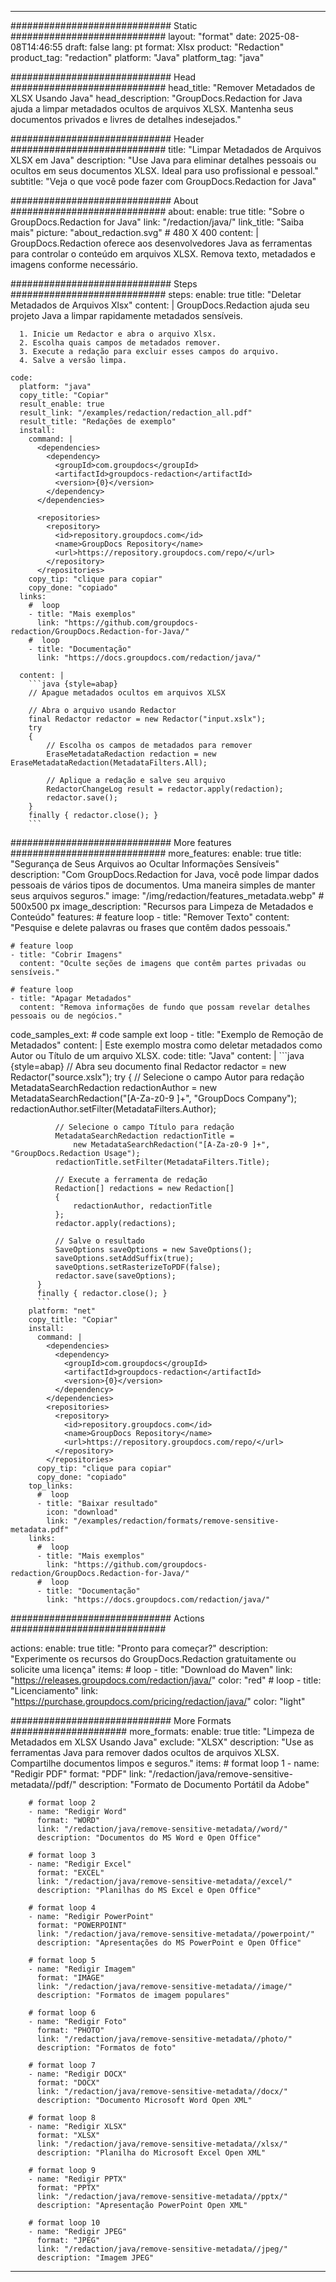 
---
############################# Static ############################
layout: "format"
date:  2025-08-08T14:46:55
draft: false
lang: pt
format: Xlsx
product: "Redaction"
product_tag: "redaction"
platform: "Java"
platform_tag: "java"

############################# Head ############################
head_title: "Remover Metadados de XLSX Usando Java"
head_description: "GroupDocs.Redaction for Java ajuda a limpar metadados ocultos de arquivos XLSX. Mantenha seus documentos privados e livres de detalhes indesejados."

############################# Header ############################
title: "Limpar Metadados de Arquivos XLSX em Java" 
description: "Use Java para eliminar detalhes pessoais ou ocultos em seus documentos XLSX. Ideal para uso profissional e pessoal."
subtitle: "Veja o que você pode fazer com GroupDocs.Redaction for Java" 

############################# About ############################
about:
    enable: true
    title: "Sobre o GroupDocs.Redaction for Java"
    link: "/redaction/java/"
    link_title: "Saiba mais"
    picture: "about_redaction.svg" # 480 X 400
    content: |
       GroupDocs.Redaction oferece aos desenvolvedores Java as ferramentas para controlar o conteúdo em arquivos XLSX. Remova texto, metadados e imagens conforme necessário.

############################# Steps ############################
steps:
    enable: true
    title: "Deletar Metadados de Arquivos Xlsx"
    content: |
      GroupDocs.Redaction ajuda seu projeto Java a limpar rapidamente metadados sensíveis.
      
      1. Inicie um Redactor e abra o arquivo Xlsx.
      2. Escolha quais campos de metadados remover.
      3. Execute a redação para excluir esses campos do arquivo.
      4. Salve a versão limpa.
   
    code:
      platform: "java"
      copy_title: "Copiar"
      result_enable: true
      result_link: "/examples/redaction/redaction_all.pdf"
      result_title: "Redações de exemplo"
      install:
        command: |
          <dependencies>
            <dependency>
              <groupId>com.groupdocs</groupId>
              <artifactId>groupdocs-redaction</artifactId>
              <version>{0}</version>
            </dependency>
          </dependencies>

          <repositories>
            <repository>
              <id>repository.groupdocs.com</id>
              <name>GroupDocs Repository</name>
              <url>https://repository.groupdocs.com/repo/</url>
            </repository>
          </repositories>
        copy_tip: "clique para copiar"
        copy_done: "copiado"
      links:
        #  loop
        - title: "Mais exemplos"
          link: "https://github.com/groupdocs-redaction/GroupDocs.Redaction-for-Java/"
        #  loop
        - title: "Documentação"
          link: "https://docs.groupdocs.com/redaction/java/"
          
      content: |
        ```java {style=abap}
        // Apague metadados ocultos em arquivos XLSX

        // Abra o arquivo usando Redactor
        final Redactor redactor = new Redactor("input.xslx");
        try
        {
            // Escolha os campos de metadados para remover
            EraseMetadataRedaction redaction = new EraseMetadataRedaction(MetadataFilters.All);

            // Aplique a redação e salve seu arquivo
            RedactorChangeLog result = redactor.apply(redaction);
            redactor.save();
        }
        finally { redactor.close(); }
        ```            


############################# More features ############################
more_features:
  enable: true
  title: "Segurança de Seus Arquivos ao Ocultar Informações Sensíveis"
  description: "Com GroupDocs.Redaction for Java, você pode limpar dados pessoais de vários tipos de documentos. Uma maneira simples de manter seus arquivos seguros."
  image: "/img/redaction/features_metadata.webp" # 500x500 px
  image_description: "Recursos para Limpeza de Metadados e Conteúdo"
  features:
    # feature loop
    - title: "Remover Texto"
      content: "Pesquise e delete palavras ou frases que contêm dados pessoais."

    # feature loop
    - title: "Cobrir Imagens"
      content: "Oculte seções de imagens que contêm partes privadas ou sensíveis."

    # feature loop
    - title: "Apagar Metadados"
      content: "Remova informações de fundo que possam revelar detalhes pessoais ou de negócios."
      
  code_samples_ext:
    # code sample ext loop
    - title: "Exemplo de Remoção de Metadados"
      content: |
        Este exemplo mostra como deletar metadados como Autor ou Título de um arquivo XLSX.
      code:
        title: "Java"
        content: |
          ```java {style=abap}
          //  Abra seu documento
          final Redactor redactor = new Redactor("source.xslx");
          try
          {
              // Selecione o campo Autor para redação
              MetadataSearchRedaction redactionAuthor = 
                  new MetadataSearchRedaction("[A-Za-z0-9 ]+", "GroupDocs Company");
              redactionAuthor.setFilter(MetadataFilters.Author);

              // Selecione o campo Título para redação
              MetadataSearchRedaction redactionTitle = 
                  new MetadataSearchRedaction("[A-Za-z0-9 ]+", "GroupDocs.Redaction Usage");
              redactionTitle.setFilter(MetadataFilters.Title);

              // Execute a ferramenta de redação
              Redaction[] redactions = new Redaction[]
              {
                  redactionAuthor, redactionTitle
              };
              redactor.apply(redactions);

              // Salve o resultado
              SaveOptions saveOptions = new SaveOptions();
              saveOptions.setAddSuffix(true);
              saveOptions.setRasterizeToPDF(false);
              redactor.save(saveOptions);
          }
          finally { redactor.close(); }
          ```
        platform: "net"
        copy_title: "Copiar"
        install:
          command: |
            <dependencies>
              <dependency>
                <groupId>com.groupdocs</groupId>
                <artifactId>groupdocs-redaction</artifactId>
                <version>{0}</version>
              </dependency>
            </dependencies>
            <repositories>
              <repository>
                <id>repository.groupdocs.com</id>
                <name>GroupDocs Repository</name>
                <url>https://repository.groupdocs.com/repo/</url>
              </repository>
            </repositories>
          copy_tip: "clique para copiar"
          copy_done: "copiado"
        top_links:
          #  loop
          - title: "Baixar resultado"
            icon: "download"
            link: "/examples/redaction/formats/remove-sensitive-metadata.pdf"
        links:
          #  loop
          - title: "Mais exemplos"
            link: "https://github.com/groupdocs-redaction/GroupDocs.Redaction-for-Java/"
          #  loop
          - title: "Documentação"
            link: "https://docs.groupdocs.com/redaction/java/"


############################# Actions ############################

actions:
  enable: true
  title: "Pronto para começar?"
  description: "Experimente os recursos do GroupDocs.Redaction gratuitamente ou solicite uma licença"
  items:
    #  loop
    - title: "Download do Maven"
      link: "https://releases.groupdocs.com/redaction/java/"
      color: "red"
        #  loop
    - title: "Licenciamento"
      link: "https://purchase.groupdocs.com/pricing/redaction/java/"
      color: "light"


############################# More Formats #####################
more_formats:
    enable: true
    title: "Limpeza de Metadados em XLSX Usando Java"
    exclude: "XLSX"
    description: "Use as ferramentas Java para remover dados ocultos de arquivos XLSX. Compartilhe documentos limpos e seguros."
    items: 
        # format loop 1
        - name: "Redigir PDF"
          format: "PDF"
          link: "/redaction/java/remove-sensitive-metadata//pdf/"
          description: "Formato de Documento Portátil da Adobe"

        # format loop 2
        - name: "Redigir Word"
          format: "WORD"
          link: "/redaction/java/remove-sensitive-metadata//word/"
          description: "Documentos do MS Word e Open Office"
          
        # format loop 3
        - name: "Redigir Excel"
          format: "EXCEL"
          link: "/redaction/java/remove-sensitive-metadata//excel/"
          description: "Planilhas do MS Excel e Open Office"

        # format loop 4
        - name: "Redigir PowerPoint"
          format: "POWERPOINT"
          link: "/redaction/java/remove-sensitive-metadata//powerpoint/"
          description: "Apresentações do MS PowerPoint e Open Office"

        # format loop 5
        - name: "Redigir Imagem"
          format: "IMAGE"
          link: "/redaction/java/remove-sensitive-metadata//image/"
          description: "Formatos de imagem populares"

        # format loop 6
        - name: "Redigir Foto"
          format: "PHOTO"
          link: "/redaction/java/remove-sensitive-metadata//photo/"
          description: "Formatos de foto"

        # format loop 7
        - name: "Redigir DOCX"
          format: "DOCX"
          link: "/redaction/java/remove-sensitive-metadata//docx/"
          description: "Documento Microsoft Word Open XML"
          
        # format loop 8
        - name: "Redigir XLSX"
          format: "XLSX"
          link: "/redaction/java/remove-sensitive-metadata//xlsx/"
          description: "Planilha do Microsoft Excel Open XML"
          
        # format loop 9
        - name: "Redigir PPTX"
          format: "PPTX"
          link: "/redaction/java/remove-sensitive-metadata//pptx/"
          description: "Apresentação PowerPoint Open XML"

        # format loop 10
        - name: "Redigir JPEG"
          format: "JPEG"
          link: "/redaction/java/remove-sensitive-metadata//jpeg/"
          description: "Imagem JPEG"


---